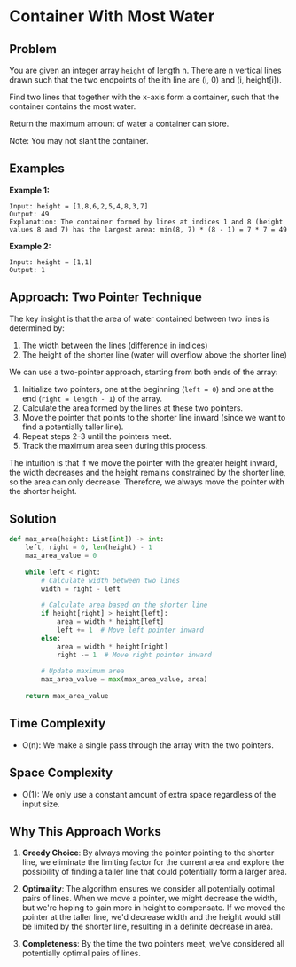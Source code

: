 # Container With Most Water

## Problem

You are given an integer array `height` of length n. There are n vertical lines drawn such that the two endpoints of the ith line are (i, 0) and (i, height[i]).

Find two lines that together with the x-axis form a container, such that the container contains the most water.

Return the maximum amount of water a container can store.

Note: You may not slant the container.

## Examples

**Example 1:**
```
Input: height = [1,8,6,2,5,4,8,3,7]
Output: 49
Explanation: The container formed by lines at indices 1 and 8 (height values 8 and 7) has the largest area: min(8, 7) * (8 - 1) = 7 * 7 = 49
```

**Example 2:**
```
Input: height = [1,1]
Output: 1
```

## Approach: Two Pointer Technique

The key insight is that the area of water contained between two lines is determined by:
1. The width between the lines (difference in indices)
2. The height of the shorter line (water will overflow above the shorter line)

We can use a two-pointer approach, starting from both ends of the array:

1. Initialize two pointers, one at the beginning (`left = 0`) and one at the end (`right = length - 1`) of the array.
2. Calculate the area formed by the lines at these two pointers.
3. Move the pointer that points to the shorter line inward (since we want to find a potentially taller line).
4. Repeat steps 2-3 until the pointers meet.
5. Track the maximum area seen during this process.

The intuition is that if we move the pointer with the greater height inward, the width decreases and the height remains constrained by the shorter line, so the area can only decrease. Therefore, we always move the pointer with the shorter height.

## Solution

```python
def max_area(height: List[int]) -> int:
    left, right = 0, len(height) - 1
    max_area_value = 0
    
    while left < right:
        # Calculate width between two lines
        width = right - left
        
        # Calculate area based on the shorter line
        if height[right] > height[left]:
            area = width * height[left]
            left += 1  # Move left pointer inward
        else:
            area = width * height[right]
            right -= 1  # Move right pointer inward
            
        # Update maximum area
        max_area_value = max(max_area_value, area)
    
    return max_area_value
```

## Time Complexity

- O(n): We make a single pass through the array with the two pointers.

## Space Complexity

- O(1): We only use a constant amount of extra space regardless of the input size.

## Why This Approach Works

1. **Greedy Choice**: By always moving the pointer pointing to the shorter line, we eliminate the limiting factor for the current area and explore the possibility of finding a taller line that could potentially form a larger area.

2. **Optimality**: The algorithm ensures we consider all potentially optimal pairs of lines. When we move a pointer, we might decrease the width, but we're hoping to gain more in height to compensate. If we moved the pointer at the taller line, we'd decrease width and the height would still be limited by the shorter line, resulting in a definite decrease in area.

3. **Completeness**: By the time the two pointers meet, we've considered all potentially optimal pairs of lines. 